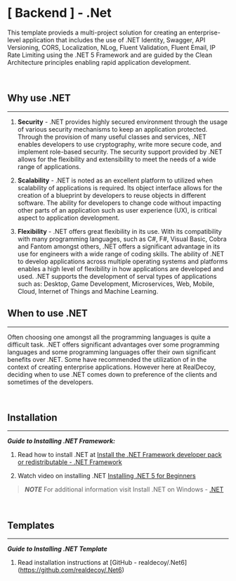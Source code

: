 # [ Backend ] - .Net

This template provieds a multi-project solution for creating an enterprise-level application that includes the use of .NET Identity, Swagger, API Versioning, CORS, Localization, NLog, Fluent Validation, Fluent Email, IP Rate Limiting using the .NET 5 Framework and are guided by the Clean Architecture principles enabling rapid application development.

<br />

## Why use .NET
___
1. **Security** -  .NET provides highly secured environment through the usage of various security mechanisms to keep an application protected. Through the provision of many useful classes and services, .NET enables developers to use cryptography, write more secure code, and implement role-based security. The security support provided by .NET allows for the flexibility and extensibility to meet the needs of a wide range of applications.

2. **Scalability** - .NET is noted as an excellent platform to utilized when scalability of applications is required. Its object interface allows for the creation of a blueprint by developers to reuse objects in different software. The ability for developers to change code without impacting other parts of an application such as user experience (UX), is critical aspect to application development. 

3. **Flexibility** - .NET offers great flexibility in its use. With its compatibility with many programming languages, such as C#, F#, Visual Basic, Cobra and Fantom amongst others, .NET offers a significant advantage in its use for engineers with a wide range of coding skills. The ability of .NET to develop applications across multiple operating systems and platforms enables a high level of flexibility in how applications are developed and used. .NET supports the development of serval types of applications such as: Desktop, Game Development, Microservices, Web, Mobile, Cloud, Internet of Things and Machine Learning. 


## When to use .NET
___
Often choosing one amongst all the programming languages is quite a difficult task. .NET offers significant advantages over some programming languages and some programming languages offer their own significant benefits over .NET. Some have recommended the utilization of in the context of creating enterprise applications. However here at RealDecoy, deciding when to use .NET comes down to preference of the clients and sometimes of the developers.

<br />

## Installation
___

***Guide to Installing .NET Framework:***

1. Read how to install .NET at [Install the .NET Framework developer pack or redistributable - .NET Framework](https://docs.microsoft.com/en-us/dotnet/framework/install/guide-for-developers)  

2. Watch video on installing .NET [Installing .NET 5 for Beginners](https://www.youtube.com/watch?v=karSxhTb_38) 


> **_NOTE_** For additional information visit Install .NET on Windows - [.NET](https://docs.microsoft.com/en-us/dotnet/core/install/windows?tabs=net60)


<br />

## Templates
___
***Guide to Installing .NET Template***
1. Read installation instructions at [GitHub - realdecoy/.Net6] (https://github.com/realdecoy/.Net6)